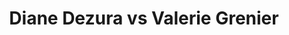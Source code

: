 ---
title: Diane Dezura vs Valerie Grenier
player1:
  name: Dezura, Diane
  percent: 83
  wins: 0
  losses: 1
player2:
  name: Grenier, Valerie
  percent: 79
  wins: 1
  losses: 0
games:
- player1:
    team: CA
    position: Lead
    percent: 83
    win: 0
    loss: 1
  player2:
    team: QC
    position: Lead
    percent: 79
    win: 1
    loss: 0
  event: Hearts
  year: 2001
  draw: Round Robin(10)
  score: QC 6 - CA 4
- player1:
    team: LAW
    position: Lead
    percent: 87
    win: 1
    loss: 0
  player2:
    team: LAR
    position: Lead
    percent: 90
    win: 0
    loss: 1
  event: Trials (Women)
  year: 2001
  draw: Round Robin(5)
  score: LAR 5 - LAW 6
---